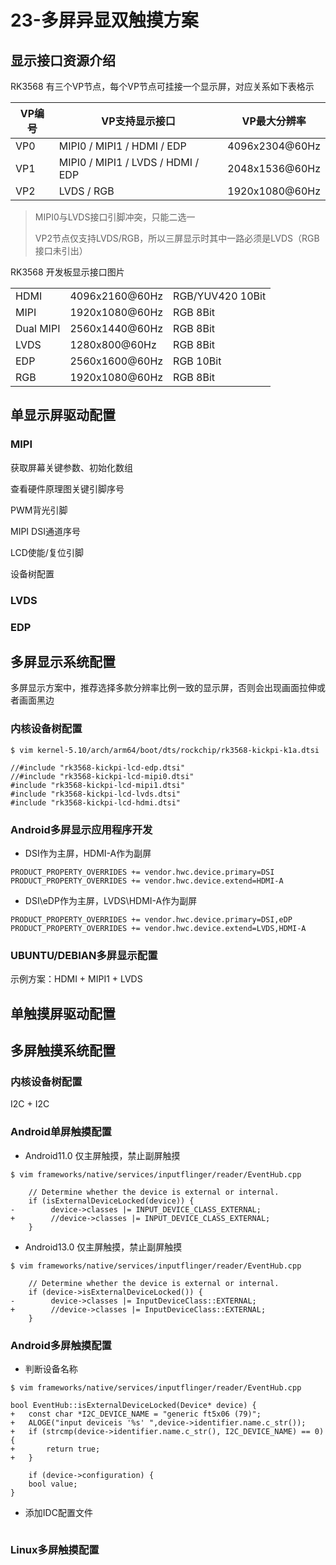 # 23-多屏异显双触摸方案





## 显示接口资源介绍

RK3568 有三个VP节点，每个VP节点可挂接一个显示屏，对应关系如下表格示

| VP编号 | VP支持显示接口                    | VP最大分辨率   |
| ------ | --------------------------------- | -------------- |
| VP0    | MIPI0 / MIPI1 / HDMI / EDP        | 4096x2304@60Hz |
| VP1    | MIPI0 / MIPI1 / LVDS / HDMI / EDP | 2048x1536@60Hz |
| VP2    | LVDS / RGB                        | 1920x1080@60Hz |

> MIPI0与LVDS接口引脚冲突，只能二选一
>
> VP2节点仅支持LVDS/RGB，所以三屏显示时其中一路必须是LVDS（RGB接口未引出）



RK3568 开发板显示接口图片



|           |                |                  |
| --------- | -------------- | ---------------- |
| HDMI      | 4096x2160@60Hz | RGB/YUV420 10Bit |
| MIPI      | 1920x1080@60Hz | RGB 8Bit         |
| Dual MIPI | 2560x1440@60Hz | RGB 8Bit         |
| LVDS      | 1280x800@60Hz  | RGB 8Bit         |
| EDP       | 2560x1600@60Hz | RGB 10Bit        |
| RGB       | 1920x1080@60Hz | RGB 8Bit         |





## 单显示屏驱动配置

### MIPI

获取屏幕关键参数、初始化数组





查看硬件原理图关键引脚序号

PWM背光引脚

MIPI DSI通道序号

LCD使能/复位引脚



设备树配置









### LVDS



### EDP







## 多屏显示系统配置

多屏显示方案中，推荐选择多款分辨率比例一致的显示屏，否则会出现画面拉伸或者画面黑边



### 内核设备树配置

```
$ vim kernel-5.10/arch/arm64/boot/dts/rockchip/rk3568-kickpi-k1a.dtsi

//#include "rk3568-kickpi-lcd-edp.dtsi"
//#include "rk3568-kickpi-lcd-mipi0.dtsi"
#include "rk3568-kickpi-lcd-mipi1.dtsi"
#include "rk3568-kickpi-lcd-lvds.dtsi"
#include "rk3568-kickpi-lcd-hdmi.dtsi"
```



### Android多屏显示应用程序开发

* DSI作为主屏，HDMI-A作为副屏

```
PRODUCT_PROPERTY_OVERRIDES += vendor.hwc.device.primary=DSI
PRODUCT_PROPERTY_OVERRIDES += vendor.hwc.device.extend=HDMI-A
```

* DSI\eDP作为主屏，LVDS\HDMI-A作为副屏

```
PRODUCT_PROPERTY_OVERRIDES += vendor.hwc.device.primary=DSI,eDP
PRODUCT_PROPERTY_OVERRIDES += vendor.hwc.device.extend=LVDS,HDMI-A
```



### UBUNTU/DEBIAN多屏显示配置

示例方案：HDMI + MIPI1 + LVDS





## 单触摸屏驱动配置





## 多屏触摸系统配置

### 内核设备树配置

I2C + I2C





### Android单屏触摸配置

* Android11.0 仅主屏触摸，禁止副屏触摸

```
$ vim frameworks/native/services/inputflinger/reader/EventHub.cpp

    // Determine whether the device is external or internal.
    if (isExternalDeviceLocked(device)) {
-        device->classes |= INPUT_DEVICE_CLASS_EXTERNAL;
+        //device->classes |= INPUT_DEVICE_CLASS_EXTERNAL;
    }
```

* Android13.0 仅主屏触摸，禁止副屏触摸

```
$ vim frameworks/native/services/inputflinger/reader/EventHub.cpp

	// Determine whether the device is external or internal.
    if (device->isExternalDeviceLocked()) {
-        device->classes |= InputDeviceClass::EXTERNAL;
+        //device->classes |= InputDeviceClass::EXTERNAL;
    }
```



### Android多屏触摸配置

* 判断设备名称

```
$ vim frameworks/native/services/inputflinger/reader/EventHub.cpp

bool EventHub::isExternalDeviceLocked(Device* device) {
+	const char *I2C_DEVICE_NAME = "generic ft5x06 (79)";
+	ALOGE("input deviceis '%s' ",device->identifier.name.c_str());
+	if (strcmp(device->identifier.name.c_str(), I2C_DEVICE_NAME) == 0) {
+		return true;
+	}

	if (device->configuration) {
	bool value;
}
```



* 添加IDC配置文件

```
```





### Linux多屏触摸配置











